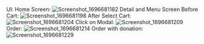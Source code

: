 UI:
Home Screen:
![Screenshot_1696681182](https://github.com/benzaminbikash/zomato_reactnativeui/assets/100546656/3afd10ba-5fc2-44e0-a13c-118f9fc5bdc6)
Detail and Menu Screen Before Cart:
![Screenshot_1696681198](https://github.com/benzaminbikash/zomato_reactnativeui/assets/100546656/c9ffaa3e-e323-41b4-b97f-00df837dd1b9)
After Select Cart:
![Screenshot_1696681204](https://github.com/benzaminbikash/zomato_reactnativeui/assets/100546656/0793f6fa-bac4-49ae-ac13-736584829988)
Click on Modal:
![Screenshot_1696681209](https://github.com/benzaminbikash/zomato_reactnativeui/assets/100546656/10f408c4-ceee-4b42-8cfc-3c6d013fed61)
Order:
![Screenshot_1696681214](https://github.com/benzaminbikash/zomato_reactnativeui/assets/100546656/ace948d3-7aca-444a-8a17-1a58ec0e962d)
Order with donation:
![Screenshot_1696681229](https://github.com/benzaminbikash/zomato_reactnativeui/assets/100546656/31f0e8ce-86fa-4fe3-87ea-f1312b68bb67)
